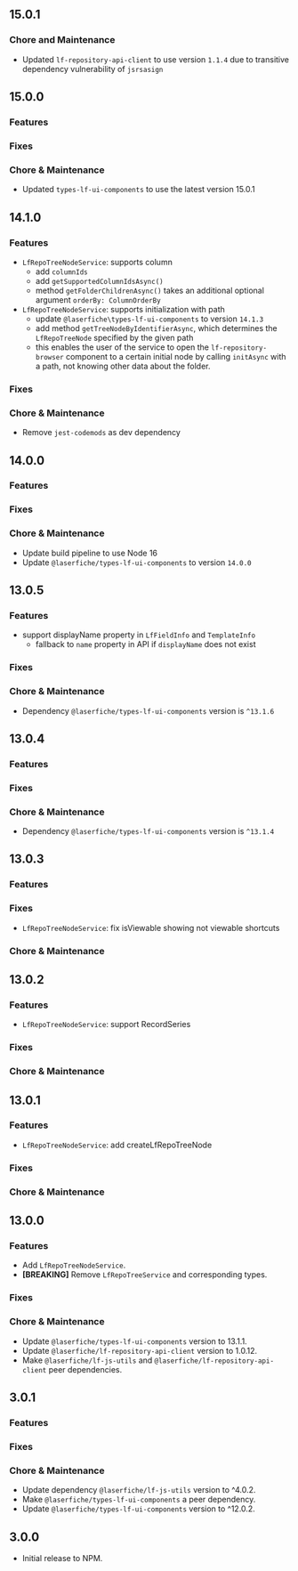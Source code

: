 ## 15.0.1

### Chore and Maintenance

- Updated `lf-repository-api-client` to use version `1.1.4` due to transitive dependency vulnerability of `jsrsasign`

## 15.0.0

### Features

### Fixes

### Chore & Maintenance

- Updated `types-lf-ui-components` to use the latest version 15.0.1

## 14.1.0

### Features

- `LfRepoTreeNodeService`: supports column
  - add `columnIds`
  - add `getSupportedColumnIdsAsync()`
  - method `getFolderChildrenAsync()` takes an additional optional argument `orderBy: ColumnOrderBy`
- `LfRepoTreeNodeService`: supports initialization with path
  - update `@laserfiche\types-lf-ui-components` to version `14.1.3`
  - add method `getTreeNodeByIdentifierAsync`, which determines the `LfRepoTreeNode` specified by the given path
  - this enables the user of the service to open the `lf-repository-browser` component to a certain initial node by calling
    `initAsync` with a path, not knowing other data about the folder.

### Fixes

### Chore & Maintenance

- Remove `jest-codemods` as dev dependency

## 14.0.0

### Features

### Fixes

### Chore & Maintenance

- Update build pipeline to use Node 16
- Update `@laserfiche/types-lf-ui-components` to version `14.0.0`

## 13.0.5

### Features

- support displayName property in `LfFieldInfo` and `TemplateInfo`
  - fallback to `name` property in API if `displayName` does not exist

### Fixes

### Chore & Maintenance

- Dependency `@laserfiche/types-lf-ui-components` version is `^13.1.6`

## 13.0.4

### Features

### Fixes

### Chore & Maintenance

- Dependency `@laserfiche/types-lf-ui-components` version is `^13.1.4`

## 13.0.3

### Features

### Fixes

- `LfRepoTreeNodeService`: fix isViewable showing not viewable shortcuts

### Chore & Maintenance

## 13.0.2

### Features

- `LfRepoTreeNodeService`: support RecordSeries

### Fixes

### Chore & Maintenance

## 13.0.1

### Features

- `LfRepoTreeNodeService`: add createLfRepoTreeNode

### Fixes

### Chore & Maintenance

## 13.0.0

### Features

- Add `LfRepoTreeNodeService`.
- **[BREAKING]** Remove `LfRepoTreeService` and corresponding types.

### Fixes

### Chore & Maintenance

- Update `@laserfiche/types-lf-ui-components` version to 13.1.1.
- Update `@laserfiche/lf-repository-api-client` version to 1.0.12.
- Make `@laserfiche/lf-js-utils` and `@laserfiche/lf-repository-api-client` peer dependencies.

## 3.0.1

### Features

### Fixes

### Chore & Maintenance

- Update dependency `@laserfiche/lf-js-utils` version to ^4.0.2.
- Make `@laserfiche/types-lf-ui-components` a peer dependency.
- Update `@laserfiche/types-lf-ui-components` version to ^12.0.2.

## 3.0.0

- Initial release to NPM.
